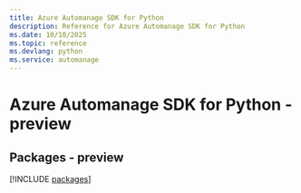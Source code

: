 ```yaml
---
title: Azure Automanage SDK for Python
description: Reference for Azure Automanage SDK for Python
ms.date: 10/10/2025
ms.topic: reference
ms.devlang: python
ms.service: automanage
---
```

# Azure Automanage SDK for Python - preview
## Packages - preview
[!INCLUDE [packages](automanage-index.md)]